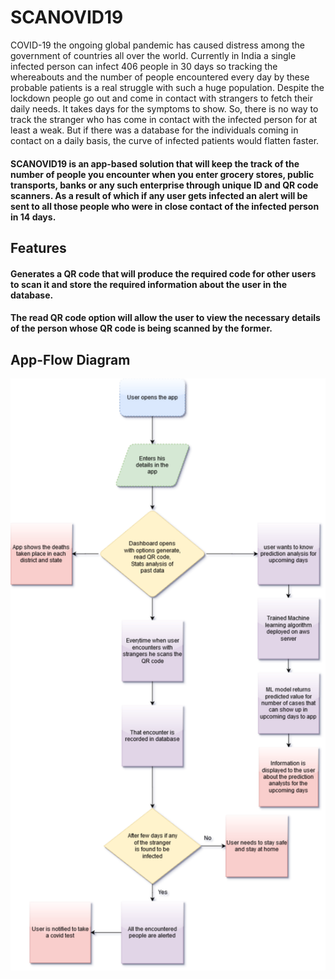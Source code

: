 # SCANOVID19

COVID-19 the ongoing global pandemic has caused distress among the government of countries all over the world. Currently in India a single infected person can infect 406 people in 30 days so tracking the whereabouts and the number of people encountered every day by these probable patients is a real struggle with such a huge population. Despite the lockdown people go out and come in contact with strangers to fetch their daily needs. It takes days for the symptoms to show. So, there is no way to track the stranger who has come in contact with the infected person for at least a weak. But if there was a database for the individuals coming in contact on a daily basis, the curve of infected patients would flatten faster. 

#### SCANOVID19 is an app-based solution that will keep the track of the number of people you encounter when you enter grocery stores, public transports, banks or any such enterprise through unique ID and QR code scanners. As a result of which if any user gets infected an alert will be sent to all those people who were in close contact of the infected person in 14 days.

## Features

#### Generates a QR code that will produce the required code for other users to scan it and store the required information about the user in the database.

#### The read QR code option will allow the user to view the necessary details of the person whose QR code is being scanned by the former.

## App-Flow Diagram

![Flowchart](flowchart.png)
